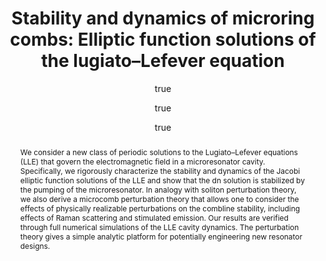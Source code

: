 ---
layout: publication
DOI: 10.1364/JOSAB.35.001341
abstract: "We consider a new class of periodic solutions to the Lugiato\u2013Lefever\
  \ equations (LLE) that govern the electromagnetic field in a microresonator cavity.\
  \ Specifically, we rigorously characterize the stability and dynamics of the Jacobi\
  \ elliptic function solutions of the LLE and show that the dn solution is stabilized\
  \ by the pumping of the microresonator. In analogy with soliton perturbation theory,\
  \ we also derive a microcomb perturbation theory that allows one to consider the\
  \ effects of physically realizable perturbations on the combline stability, including\
  \ effects of Raman scattering and stimulated emission. Our results are verified\
  \ through full numerical simulations of the LLE cavity dynamics. The perturbation\
  \ theory gives a simple analytic platform for potentially engineering new resonator\
  \ designs."
author:
- family: Sun
  given: Chang
- family: Askham
  given: Travis
- family: Kutz
  given: J Nathan
container-title: JOSA B
issue: '6'
page: 1341-1353
publisher: Optical Society of America
ref-id: sun2018stability
title: "Stability and dynamics of microring combs: Elliptic function solutions of\
  \ the lugiato\u2013Lefever equation"
title-short: Stability and dynamics of microring combs
type: article-journal
volume: '35'
year: '2018'
---